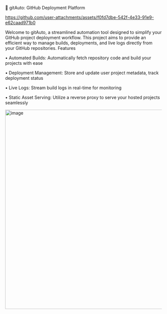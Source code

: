 🚀 gitAuto: GitHub Deployment Platform

https://github.com/user-attachments/assets/f0fd7dbe-542f-4e33-91e9-e62caad971b0



Welcome to gitAuto, a streamlined automation tool designed to simplify your GitHub project deployment workflow. This project aims to provide an efficient way to manage builds, deployments, and live logs directly from your GitHub repositories.
Features

• Automated Builds: Automatically fetch repository code and build your projects with ease

• Deployment Management: Store and update user project metadata, track deployment status

• Live Logs: Stream build logs in real-time for monitoring

• Static Asset Serving: Utilize a reverse proxy to serve your hosted projects seamlessly


<img width="1663" height="640" alt="image" src="https://github.com/user-attachments/assets/0c59ae38-aa72-4828-b1c8-3078276e5511" />

